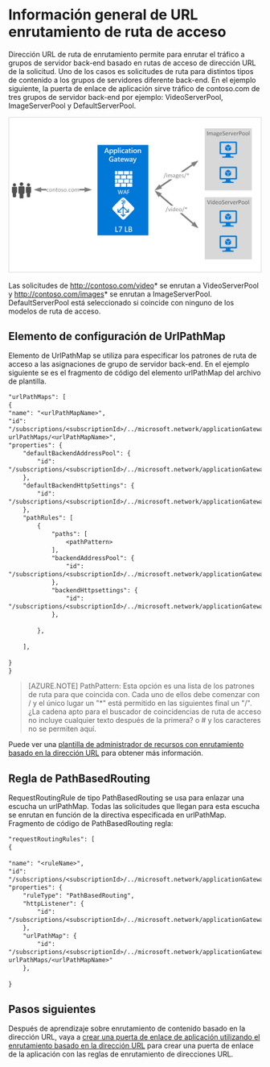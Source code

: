 <properties
   pageTitle="Introducción al enrutamiento contenido basado en la dirección URL | Microsoft Azure"
   description="Esta página proporciona información general sobre el enrutamiento de contenido basado en la dirección URL de la puerta de enlace de aplicación, la configuración de UrlPathMap y la regla de PathBasedRouting."
   documentationCenter="na"
   services="application-gateway"
   authors="georgewallace"
   manager="carmonm"
   editor="tysonn"/>
<tags
   ms.service="application-gateway"
   ms.devlang="na"
   ms.topic="hero-article"
   ms.tgt_pltfrm="na"
   ms.workload="infrastructure-services"
   ms.date="10/25/2016"
   ms.author="gwallace"/>

# <a name="url-path-based-routing-overview"></a>Información general de URL enrutamiento de ruta de acceso

Dirección URL de ruta de enrutamiento permite para enrutar el tráfico a grupos de servidor back-end basado en rutas de acceso de dirección URL de la solicitud. Uno de los casos es solicitudes de ruta para distintos tipos de contenido a los grupos de servidores diferente back-end.
En el ejemplo siguiente, la puerta de enlace de aplicación sirve tráfico de contoso.com de tres grupos de servidor back-end por ejemplo: VideoServerPool, ImageServerPool y DefaultServerPool.

![imageURLroute](./media/application-gateway-url-route-overview/figure1.png)

Las solicitudes de http://contoso.com/video* se enrutan a VideoServerPool y http://contoso.com/images* se enrutan a ImageServerPool. DefaultServerPool está seleccionado si coincide con ninguno de los modelos de ruta de acceso.

## <a name="urlpathmap-configuration-element"></a>Elemento de configuración de UrlPathMap

Elemento de UrlPathMap se utiliza para especificar los patrones de ruta de acceso a las asignaciones de grupo de servidor back-end. En el ejemplo siguiente se es el fragmento de código del elemento urlPathMap del archivo de plantilla.

    "urlPathMaps": [
    {
    "name": "<urlPathMapName>",
    "id": "/subscriptions/<subscriptionId>/../microsoft.network/applicationGateways/<gatewayName>/ urlPathMaps/<urlPathMapName>",
    "properties": {
        "defaultBackendAddressPool": {
            "id": "/subscriptions/<subscriptionId>/../microsoft.network/applicationGateways/<gatewayName>/backendAddressPools/<poolName>"
        },
        "defaultBackendHttpSettings": {
            "id": "/subscriptions/<subscriptionId>/../microsoft.network/applicationGateways/<gatewayName>/backendHttpSettingsList/<settingsName>"
        },
        "pathRules": [
            {
                "paths": [
                    <pathPattern>
                ],
                "backendAddressPool": {
                    "id": "/subscriptions/<subscriptionId>/../microsoft.network/applicationGateways/<gatewayName>/backendAddressPools/<poolName2>"
                },
                "backendHttpsettings": {
                    "id": "/subscriptions/<subscriptionId>/../microsoft.network/applicationGateways/<gatewayName>/backendHttpsettingsList/<settingsName2>"
                },

            },

        ],

    }
    }
    

>[AZURE.NOTE] PathPattern: Esta opción es una lista de los patrones de ruta para que coincida con. Cada uno de ellos debe comenzar con / y el único lugar un "*" está permitido en las siguientes final un "/". ¿La cadena apto para el buscador de coincidencias de ruta de acceso no incluye cualquier texto después de la primera? o # y los caracteres no se permiten aquí. 

Puede ver una [plantilla de administrador de recursos con enrutamiento basado en la dirección URL](https://azure.microsoft.com/documentation/templates/201-application-gateway-url-path-based-routing) para obtener más información.

## <a name="pathbasedrouting-rule"></a>Regla de PathBasedRouting

RequestRoutingRule de tipo PathBasedRouting se usa para enlazar una escucha un urlPathMap. Todas las solicitudes que llegan para esta escucha se enrutan en función de la directiva especificada en urlPathMap.
Fragmento de código de PathBasedRouting regla:

    "requestRoutingRules": [
    {

    "name": "<ruleName>",
    "id": "/subscriptions/<subscriptionId>/../microsoft.network/applicationGateways/<gatewayName>/requestRoutingRules/<ruleName>",
    "properties": {
        "ruleType": "PathBasedRouting",
        "httpListener": {
            "id": "/subscriptions/<subscriptionId>/../microsoft.network/applicationGateways/<gatewayName>/httpListeners/<listenerName>"
        },
        "urlPathMap": {
            "id": "/subscriptions/<subscriptionId>/../microsoft.network/applicationGateways/<gatewayName>/ urlPathMaps/<urlPathMapName>"
        },

    }
    
## <a name="next-steps"></a>Pasos siguientes

Después de aprendizaje sobre enrutamiento de contenido basado en la dirección URL, vaya a [crear una puerta de enlace de aplicación utilizando el enrutamiento basado en la dirección URL](application-gateway-create-url-route-portal.md) para crear una puerta de enlace de la aplicación con las reglas de enrutamiento de direcciones URL.
